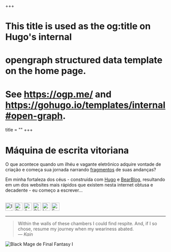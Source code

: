 +++
# This title is used as the og:title on Hugo's internal
# opengraph structured data template on the home page.
# See https://ogp.me/ and   https://gohugo.io/templates/internal#open-graph.
title = ""
+++

# Máquina de escrita vitoriana

O que acontece quando um ilhéu e vagante eletrônico adquire vontade de criação
e começa sua jornada narrando [fragmentos](https://vivimancer.xyz/rimas) de
suas andanças?

Em minha fortaleza dos céus - construída com [Hugo](https://gohugo.io/) e
[BearBlog](https://github.com/janraasch/hugo-bearblog), resultando em um dos 
websites mais rápidos que existem nesta internet obtusa e decadente - eu começo
a escrever... 

</br>
<a href="https://instagram.com/vivimancer_" style="text-decoration:none">
  <img src="/icons/instagram.svg" alt="Instagram" width="25"/>
</a>
<a href="https://steamcommunity.com/id/vivimancer/" style="text-decoration:none">
  <img src="/icons/steam.svg" alt="Steam" width="25"/>
</a>
<a href="https://anilist.co/user/vivimancer/" style="text-decoration:none">
  <img src="/icons/anilist.svg" alt="Anilist" width="25"/>
</a>
<a href="https://github.com/vivimncer" style="text-decoration:none">
  <img src="/icons/github.svg" alt="Github" width="25"/>
</a>
<a href="https://www.linkedin.com/in/vivimancer/" style="text-decoration:none">
  <img src="/icons/linkedin.svg" alt="Linkedin" width="25"/>
</a>
<a href="mailto:vivi@vivimachine.com" style="text-decoration:none">
  <img src="/icons/email.svg" alt="Email" width="25"/>
</a>

---

> Within the walls of these chambers I could find respite.  And, if I so chose, resume my journey when my weariness abated.<br>
> — <cite>Kain</cite>

<img src="/images/blackmage.gif" alt="Black Mage de Final Fantasy I" style="image-rendering: pixelated;"/>
